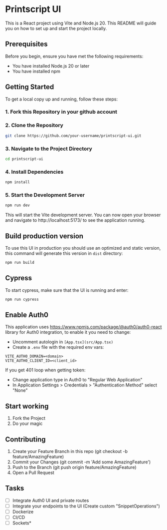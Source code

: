 # Printscript UI

This is a React project using Vite and Node.js 20. This README will guide you on how to set up and start the project locally.

## Prerequisites

Before you begin, ensure you have met the following requirements:

- You have installed Node.js 20 or later
- You have installed npm

## Getting Started

To get a local copy up and running, follow these steps:

### 1. Fork this Repository in your github account

### 2. Clone the Repository

```bash
git clone https://github.com/your-username/printscript-ui.git
```

###  3. Navigate to the Project Directory
```bash
cd printscript-ui
```

### 4. Install Dependencies
```bash
npm install
```

### 5. Start the Development Server

```bash
npm run dev
```

This will start the Vite development server. You can now open your browser and navigate to http://localhost:5173/ to see the application running.

## Build production version

To use this UI in production you should use an optimized and static version, this command will generate this version in `dist` directory:  

```bash
npm run build
```

## Cypress

To start cypress, make sure that the UI is running and enter: 

```bash
npm run cypress
```

## Enable Auth0

This application uses https://www.npmjs.com/package/@auth0/auth0-react library for Auth0 integration, to enable it you need to change:
* Uncomment autologin in `[App.tsx](src/App.tsx)`
* Create a `.env` file with the required env vars:
```
VITE_AUTH0_DOMAIN=<domain>
VITE_AUTH0_CLIENT_ID=<client_id>
```

If you get 401 loop when getting token:
* Change application type in Auth0 to "Regular Web Application"
* In Application Settings > Credentials > "Authentication Method" select "None" 

## Start working

1. Fork the Project
2. Do your magic

## Contributing

1. Create your Feature Branch in this repo (git checkout -b feature/AmazingFeature)
2. Commit your Changes (git commit -m 'Add some AmazingFeature')
3. Push to the Branch (git push origin feature/AmazingFeature)
4. Open a Pull Request

## Tasks

- [ ] Integrate Auth0 UI and private routes
- [ ] Integrate your endpoints to the UI (Create custom "SnippetOperations")
- [ ] Dockerize
- [ ] CI/CD
- [ ] Sockets*